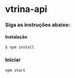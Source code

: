 # vtrina-api

### Siga as instruções abaixo:

#### Instalação
```
$ npm install
```

### Iniciar
```
npm start
```
